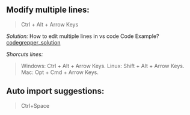 
## Modify multiple lines:

> Ctrl + Alt + Arrow Keys

*Solution:*
How to edit multiple lines in vs code Code Example?
[codegrepper_solution](https://www.codegrepper.com/code-examples/whatever/how+to+edit+multiple+lines+in+vs+code)

*Shorcuts lines:*

> Windows: Ctrl + Alt + Arrow Keys.
Linux: Shift + Alt + Arrow Keys.
Mac: Opt + Cmd + Arrow Keys.

## Auto import suggestions: 

> Ctrl+Space